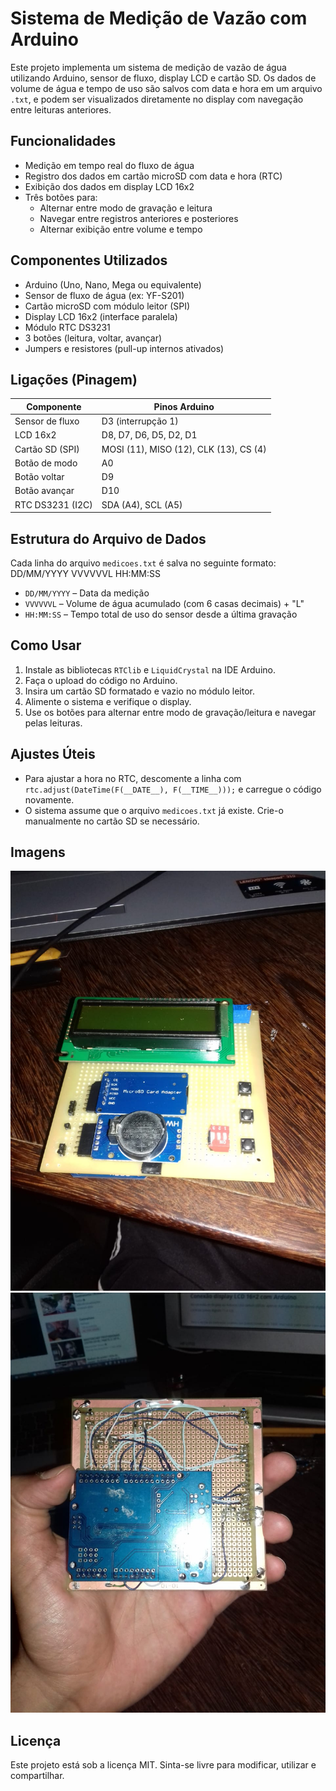 # Sistema de Medição de Vazão com Arduino

Este projeto implementa um sistema de medição de vazão de água utilizando Arduino, sensor de fluxo, display LCD e cartão SD. Os dados de volume de água e tempo de uso são salvos com data e hora em um arquivo `.txt`, e podem ser visualizados diretamente no display com navegação entre leituras anteriores.

## Funcionalidades

- Medição em tempo real do fluxo de água
- Registro dos dados em cartão microSD com data e hora (RTC)
- Exibição dos dados em display LCD 16x2
- Três botões para:
  - Alternar entre modo de gravação e leitura
  - Navegar entre registros anteriores e posteriores
  - Alternar exibição entre volume e tempo

## Componentes Utilizados

- Arduino (Uno, Nano, Mega ou equivalente)
- Sensor de fluxo de água (ex: YF-S201)
- Cartão microSD com módulo leitor (SPI)
- Display LCD 16x2 (interface paralela)
- Módulo RTC DS3231
- 3 botões (leitura, voltar, avançar)
- Jumpers e resistores (pull-up internos ativados)

## Ligações (Pinagem)

| Componente       | Pinos Arduino         |
|------------------|------------------------|
| Sensor de fluxo  | D3 (interrupção 1)     |
| LCD 16x2         | D8, D7, D6, D5, D2, D1 |
| Cartão SD (SPI)  | MOSI (11), MISO (12), CLK (13), CS (4) |
| Botão de modo    | A0                     |
| Botão voltar     | D9                     |
| Botão avançar    | D10                    |
| RTC DS3231 (I2C) | SDA (A4), SCL (A5)     |

## Estrutura do Arquivo de Dados

Cada linha do arquivo `medicoes.txt` é salva no seguinte formato:
DD/MM/YYYY VVVVVVL HH:MM:SS


- `DD/MM/YYYY` – Data da medição
- `VVVVVVL` – Volume de água acumulado (com 6 casas decimais) + "L"
- `HH:MM:SS` – Tempo total de uso do sensor desde a última gravação

## Como Usar

1. Instale as bibliotecas `RTClib` e `LiquidCrystal` na IDE Arduino.
2. Faça o upload do código no Arduino.
3. Insira um cartão SD formatado e vazio no módulo leitor.
4. Alimente o sistema e verifique o display.
5. Use os botões para alternar entre modo de gravação/leitura e navegar pelas leituras.

## Ajustes Úteis

- Para ajustar a hora no RTC, descomente a linha com `rtc.adjust(DateTime(F(__DATE__), F(__TIME__)));` e carregue o código novamente.
- O sistema assume que o arquivo `medicoes.txt` já existe. Crie-o manualmente no cartão SD se necessário.

## Imagens

![Protótipo feito para o sistema de medição](imagens/IMG-20200425-WA0012.jpg)
![Protótipo feito para o sistema de medição - parte inferior](imagens/IMG-20200425-WA0014.jpg)

## Licença

Este projeto está sob a licença MIT. Sinta-se livre para modificar, utilizar e compartilhar.

